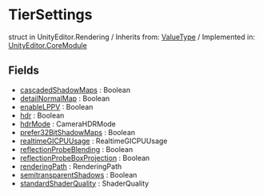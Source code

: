 # TierSettings
struct in UnityEditor.Rendering
 / Inherits from: <a href="https://docs.unity3d.com/6000.2/Documentation/ScriptReference/ValueType.html">ValueType</a> / Implemented in: <a href="https://docs.unity3d.com/6000.2/Documentation/ScriptReference/UnityEditor.CoreModule.html">UnityEditor.CoreModule</a>

## Fields
- <a href="https://docs.unity3d.com/6000.2/Documentation/ScriptReference/TierSettings-cascadedShadowMaps.html">cascadedShadowMaps</a> : Boolean
- <a href="https://docs.unity3d.com/6000.2/Documentation/ScriptReference/TierSettings-detailNormalMap.html">detailNormalMap</a> : Boolean
- <a href="https://docs.unity3d.com/6000.2/Documentation/ScriptReference/TierSettings-enableLPPV.html">enableLPPV</a> : Boolean
- <a href="https://docs.unity3d.com/6000.2/Documentation/ScriptReference/TierSettings-hdr.html">hdr</a> : Boolean
- <a href="https://docs.unity3d.com/6000.2/Documentation/ScriptReference/TierSettings-hdrMode.html">hdrMode</a> : CameraHDRMode
- <a href="https://docs.unity3d.com/6000.2/Documentation/ScriptReference/TierSettings-prefer32BitShadowMaps.html">prefer32BitShadowMaps</a> : Boolean
- <a href="https://docs.unity3d.com/6000.2/Documentation/ScriptReference/TierSettings-realtimeGICPUUsage.html">realtimeGICPUUsage</a> : RealtimeGICPUUsage
- <a href="https://docs.unity3d.com/6000.2/Documentation/ScriptReference/TierSettings-reflectionProbeBlending.html">reflectionProbeBlending</a> : Boolean
- <a href="https://docs.unity3d.com/6000.2/Documentation/ScriptReference/TierSettings-reflectionProbeBoxProjection.html">reflectionProbeBoxProjection</a> : Boolean
- <a href="https://docs.unity3d.com/6000.2/Documentation/ScriptReference/TierSettings-renderingPath.html">renderingPath</a> : RenderingPath
- <a href="https://docs.unity3d.com/6000.2/Documentation/ScriptReference/TierSettings-semitransparentShadows.html">semitransparentShadows</a> : Boolean
- <a href="https://docs.unity3d.com/6000.2/Documentation/ScriptReference/TierSettings-standardShaderQuality.html">standardShaderQuality</a> : ShaderQuality
